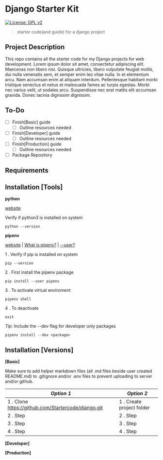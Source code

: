 Django Starter Kit
==================
[![License: GPL v2](https://img.shields.io/badge/License-GPL%20v2-blue.svg)](https://www.gnu.org/licenses/old-licenses/gpl-2.0.en.html)
> starter code(and guide) for a django project

Project Description
---

This repo contains all the starter code for my Django projects for web development. Lorem ipsum dolor sit amet, consectetur adipiscing elit. Maecenas non libero nisi. Quisque ultricies, libero vulputate feugiat mollis, dui nulla venenatis sem, et semper enim leo vitae nulla. In et elementum arcu. Nam accumsan enim at aliquam interdum. Pellentesque habitant morbi tristique senectus et netus et malesuada fames ac turpis egestas. Morbi nec varius velit, ut sodales arcu. Suspendisse nec erat mattis elit accumsan gravida. Donec lacinia dignissim dignissim.

To-Do
---

- [ ] Finish[Basic] guide
  - [ ] Outline resources needed
- [ ] Finish[Developer] guide
  - [ ] Outline resources needed
- [ ] Finish[Production] guide
  - [ ] Outline resources needed
- [ ] Package Repository

Requirements
---

Installation [Tools]
---

**python**

[website](https://www.python.org/downloads/)

Verify if python3 is installed on system

    python --version

**pipenv**

[website](https://pip.pypa.io/en/stable/user_guide/#user-installs) | [What is pipenv?](https://docs.python-guide.org/dev/virtualenvs/) | [--user?](https://pip.pypa.io/en/stable/user_guide/#user-installs)

1 . Verify if pip is installed on system

    pip --version

2 . First install the pipenv package

    pip install --user pipenv
    
3 . To activate virtual enviroment
    
    pipenv shell    
    
4 . To deactivate

    exit
    
*Tip:* Include the --dev flag for developer only packages

    pipenv install --dev <package>
    
Installation [Versions]
---

**[Basic]**

Make sure to add helper markdown files (all .md files beside user created README.md) to .gitignore and/or .env files to prevent uploading to server and/or github.

*Option 1* | *Option 2*
---------- | ----------
1 . Clone https://github.com/Startercode/django.git <yourprojectname> | 1 . Create project folder  
2 . Step | 2 . Step 
3 . Step | 3 . Step
4 . Step | 4 . Step
    
**[Developer]**

**[Production]**
